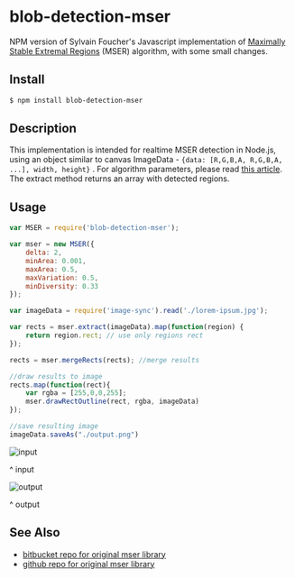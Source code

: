 # blob-detection-mser

NPM version of Sylvain Foucher's Javascript implementation of [Maximally Stable Extremal Regions](https://en.wikipedia.org/wiki/Maximally_stable_extremal_regions) (MSER) algorithm, with some small changes.

## Install

```bash
$ npm install blob-detection-mser
```

## Description

This implementation is intended for realtime MSER detection in Node.js, using an object similar to canvas ImageData - `{data: [R,G,B,A, R,G,B,A, ...], width, height}` .
For algorithm parameters, please read [this article](http://stackoverflow.com/questions/17647500/exact-meaning-of-the-parameters-given-to-initialize-mser-in-opencv-2-4-x).
The extract method returns an array with detected regions.

## Usage

```javascript
var MSER = require('blob-detection-mser');

var mser = new MSER({
    delta: 2,
    minArea: 0.001,
    maxArea: 0.5,
    maxVariation: 0.5,
    minDiversity: 0.33
});

var imageData = require('image-sync').read('./lorem-ipsum.jpg');

var rects = mser.extract(imageData).map(function(region) {
    return region.rect; // use only regions rect
});

rects = mser.mergeRects(rects); //merge results

//draw results to image
rects.map(function(rect){
    var rgba = [255,0,0,255];
    mser.drawRectOutline(rect, rgba, imageData)
});

//save resulting image
imageData.saveAs("./output.png")
```

![input](https://i.imgur.com/6pfuUVa.jpg)

^ input 

![output](https://i.imgur.com/4YXJVD1.jpg)

^ output

## See Also
- [bitbucket repo for original mser library](https://slvnfchr@bitbucket.org/slvnfchr/mser.git)
- [github repo for original mser library](https://github.com/slvnfchr/mser)
